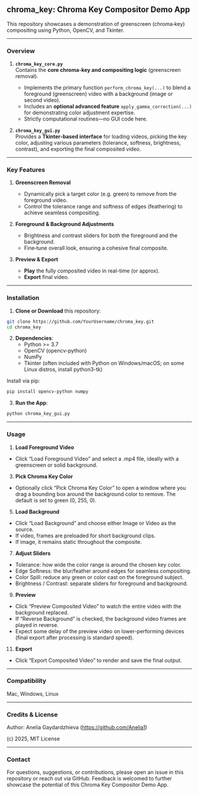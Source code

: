 ## chroma_key: Chroma Key Compositor Demo App

This repository showcases a demonstration of greenscreen (chroma‐key) compositing using Python, OpenCV, and Tkinter. 

---

### Overview

1. **`chroma_key_core.py`**  
   Contains the **core chroma‐key and compositing logic** (greenscreen removal).  
   - Implements the primary function `perform_chroma_key(...)` to blend a foreground (greenscreen) video with a background (image or second video).  
   - Includes an **optional advanced feature** `apply_gamma_correction(...)` for demonstrating color adjustment expertise.  
   - Strictly computational routines—no GUI code here.

2. **`chroma_key_gui.py`**  
   Provides a **Tkinter‐based interface** for loading videos, picking the key color, adjusting various parameters (tolerance, softness, brightness, contrast), and exporting the final composited video.  

---

### Key Features

1. **Greenscreen Removal**  
   - Dynamically pick a target color (e.g. green) to remove from the foreground video.  
   - Control the tolerance range and softness of edges (feathering) to achieve seamless compositing.

2. **Foreground & Background Adjustments**  
   - Brightness and contrast sliders for both the foreground and the background.  
   - Fine‐tune overall look, ensuring a cohesive final composite.

3. **Preview & Export**  
   - **Play** the fully composited video in real-time (or approx).  
   - **Export** final video.

---

### Installation

1. **Clone or Download** this repository:
```bash
git clone https://github.com/YourUsername/chroma_key.git
cd chroma_key
```

2. **Dependencies**: 
	- Python >= 3.7
	- OpenCV (opencv-python)
	- NumPy
	- Tkinter (often included with Python on Windows/macOS; on some Linux distros, install python3-tk)

Install via pip:
```bash
pip install opencv-python numpy
```

3. **Run the App**: 
```bash
python chroma_key_gui.py
```
---

### Usage

1. **Load Foreground Video**

- Click “Load Foreground Video” and select a .mp4 file, ideally with a greenscreen or solid background.

3. **Pick Chroma Key Color**

- Optionally click “Pick Chroma Key Color” to open a window where you drag a bounding box around the background color to remove. The default is set to green (0, 255, 0).

5. **Load Background**

- Click “Load Background” and choose either Image or Video as the source.
- If video, frames are preloaded for short background clips.
- If image, it remains static throughout the composite.

7. **Adjust Sliders**

- Tolerance: how wide the color range is around the chosen key color.
- Edge Softness: the blur/feather around edges for seamless compositing.
- Color Spill: reduce any green or color cast on the foreground subject.
- Brightness / Contrast: separate sliders for foreground and background.

9. **Preview**

- Click “Preview Composited Video” to watch the entire video with the background replaced.
- If “Reverse Background” is checked, the background video frames are played in reverse.
- Expect some delay of the preview video on lower-performing devices (final export after processing is standard speed).

11. **Export**
- Click “Export Composited Video” to render and save the final output.

---

### Compatibility

Mac, Windows, Linux

---

### Credits & License

Author: Anelia Gaydardzhieva (https://github.com/Anelia1)

(c) 2025, MIT License

---

### Contact

For questions, suggestions, or contributions, please open an issue in this repository or reach out via GitHub. Feedback is welcomed to further showcase the potential of this Chroma Key Compositor Demo App.
